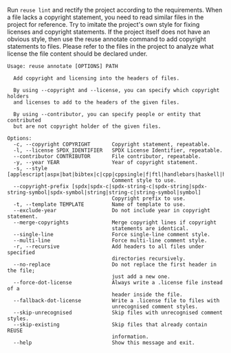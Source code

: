 Run `reuse lint` and rectify the project according to the requirements.
When a file lacks a copyright statement,
you need to read similar files in the project for reference.
Try to imitate the project's own style
for fixing licenses and copyright statements.
If the project itself does not have an obvious style,
then use the reuse annotate command to add copyright statements to files.
Please refer to the files in the project to analyze
what license the file content should be declared under.

```plaintext
Usage: reuse annotate [OPTIONS] PATH

  Add copyright and licensing into the headers of files.

  By using --copyright and --license, you can specify which copyright holders
  and licenses to add to the headers of the given files.

  By using --contributor, you can specify people or entity that contributed
  but are not copyright holder of the given files.

Options:
  -c, --copyright COPYRIGHT       Copyright statement, repeatable.
  -l, --license SPDX_IDENTIFIER   SPDX License Identifier, repeatable.
  --contributor CONTRIBUTOR       File contributor, repeatable.
  -y, --year YEAR                 Year of copyright statement.
  -s, --style [applescript|aspx|bat|bibtex|c|cpp|cppsingle|f|ftl|handlebars|haskell|html|jinja|julia|lisp|m4|ml|f90|plantuml|python|rst|semicolon|tex|man|vst|vim|xquery]
                                  Comment style to use.
  --copyright-prefix [spdx|spdx-c|spdx-string-c|spdx-string|spdx-string-symbol|spdx-symbol|string|string-c|string-symbol|symbol]
                                  Copyright prefix to use.
  -t, --template TEMPLATE         Name of template to use.
  --exclude-year                  Do not include year in copyright statement.
  --merge-copyrights              Merge copyright lines if copyright
                                  statements are identical.
  --single-line                   Force single-line comment style.
  --multi-line                    Force multi-line comment style.
  -r, --recursive                 Add headers to all files under specified
                                  directories recursively.
  --no-replace                    Do not replace the first header in the file;
                                  just add a new one.
  --force-dot-license             Always write a .license file instead of a
                                  header inside the file.
  --fallback-dot-license          Write a .license file to files with
                                  unrecognised comment styles.
  --skip-unrecognised             Skip files with unrecognised comment styles.
  --skip-existing                 Skip files that already contain REUSE
                                  information.
  --help                          Show this message and exit.
```

